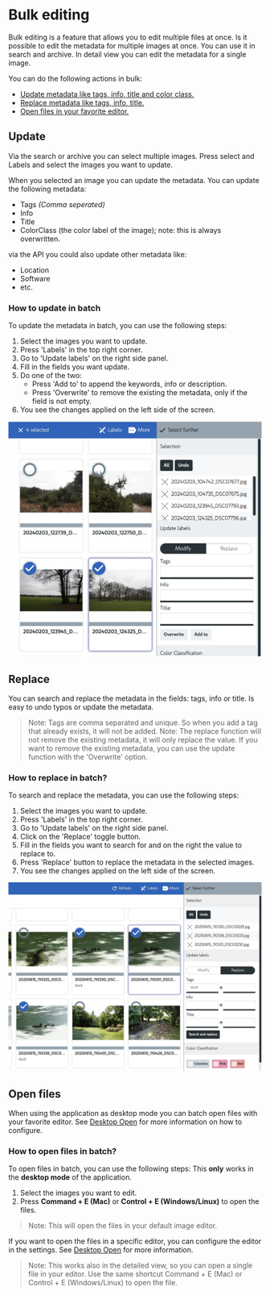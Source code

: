 # Bulk editing

Bulk editing is a feature that allows you to edit multiple files at once.
Is it possible to edit the metadata for multiple images at once.
You can use it in search and archive. In detail view you can edit the metadata for a single image.

You can do the following actions in bulk:

- [Update metadata like tags, info, title and color class.](#update)
- [Replace metadata like tags, info, title.](#replace)
- [Open files in your favorite editor.](#open-files)

## Update

Via the search or archive you can select multiple images.
Press select and Labels and select the images you want to update.

When you selected an image you can update the metadata.
You can update the following metadata:

- Tags *(Comma seperated)*
- Info
- Title
- ColorClass (the color label of the image); note: this is always overwritten.

via the API you could also update other metadata like:

- Location
- Software
- etc.

### How to update in batch

To update the metadata in batch, you can use the following steps:

1. Select the images you want to update.
2. Press 'Labels' in the top right corner.
3. Go to 'Update labels' on the right side panel.
4. Fill in the fields you want update.
5. Do one of the two:
    - Press 'Add to' to append the keywords, info or description.
    - Press 'Overwrite' to remove the existing the metadata, only if the field is not empty.
6. You see the changes applied on the left side of the screen.

![Bulk edit select](../assets/features-bulk-editing-select.jpg)

## Replace

You can search and replace the metadata in the fields: tags, info or title.
Is easy to undo typos or update the metadata.

> Note: Tags are comma separated and unique.
> So when you add a tag that already exists, it will not be added.
> Note: The replace function will not remove the existing metadata, it will only replace the value.
> If you want to remove the existing metadata, you can use the update function with the 'Overwrite'
> option.

### How to replace in batch?

To search and replace the metadata, you can use the following steps:

1. Select the images you want to update.
2. Press 'Labels' in the top right corner.
3. Go to 'Update labels' on the right side panel.
4. Click on the 'Replace' toggle button.
5. Fill in the fields you want to search for and on the right the value to replace to.
6. Press 'Replace' button to replace the metadata in the selected images.
7. You see the changes applied on the left side of the screen.

![Bulk edit replace](../assets/features-bulk-editing-select-replace.jpg)

## Open files

When using the application as desktop mode you can batch open files with your favorite editor.
See [Desktop Open](../getting-started/configuration/desktop-open.md) for more information on how to
configure.

### How to open files in batch?

To open files in batch, you can use the following steps:
This **only** works in the **desktop mode** of the application.

1. Select the images you want to edit.
2. Press **Command + E (Mac)** or **Control + E (Windows/Linux)** to open the files.

> Note: This will open the files in your default image editor.

If you want to open the files in a specific editor, you can configure the editor in the settings.
See [Desktop Open](../getting-started/configuration/desktop-open.md) for more information.

> Note: This works also in the detailed view, so you can open a single file in your editor.
> Use the same shortcut Command + E (Mac) or Control + E (Windows/Linux) to open the file.